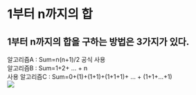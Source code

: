 # 1부터 n까지의 합

## 1부터 n까지의 합을 구하는 방법은 3가지가 있다. 
알고리즘A : Sum=n(n+1)/2  공식 사용 <br>
알고리즘B : Sum=1+2+ … + n  <br>
사용 알고리즘C : Sum=0+(1)+(1+1)+(1+1+1)+ … + (1+1+…+1)<br>
<img src="https://user-images.githubusercontent.com/38793933/112169956-ffefe800-8c35-11eb-82ac-14f1dd875eeb.png">

